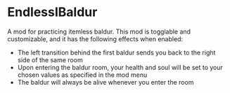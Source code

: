 # EndlessIBaldur

A mod for practicing itemless baldur. This mod is togglable and customizable, and it has the following effects when enabled:
- The left transition behind the first baldur sends you back to the right side of the same room
- Upon entering the baldur room, your health and soul will be set to your chosen values as specified in the mod menu
- The baldur will always be alive whenever you enter the room